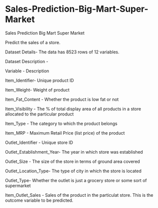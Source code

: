 # Sales-Prediction-Big-Mart-Super-Market
Sales Prediction Big Mart Super Market

Predict the sales of a store.

Dataset Details- The data has 8523 rows of 12 variables.

Dataset Description -

Variable - Description

Item_Identifier- Unique product ID

Item_Weight- Weight of product

Item_Fat_Content - Whether the product is low fat or not

Item_Visibility - The % of total display area of all products in a store allocated to the particular product

Item_Type - The category to which the product belongs

Item_MRP - Maximum Retail Price (list price) of the product

Outlet_Identifier - Unique store ID

Outlet_Establishment_Year- The year in which store was established

Outlet_Size - The size of the store in terms of ground area covered

Outlet_Location_Type- The type of city in which the store is located

Outlet_Type- Whether the outlet is just a grocery store or some sort of supermarket

Item_Outlet_Sales - Sales of the product in the particulat store. This is the outcome variable to be predicted.
